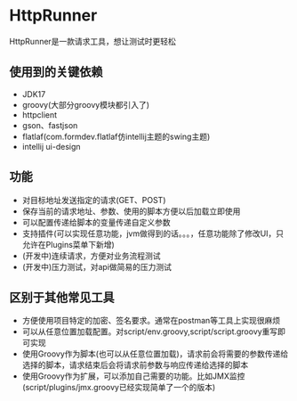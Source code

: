 # HttpRunner

HttpRunner是一款请求工具，想让测试时更轻松

## 使用到的关键依赖

* JDK17
* groovy(大部分groovy模块都引入了)
* httpclient
* gson、fastjson
* flatlaf(com.formdev.flatlaf仿intellij主题的swing主题)
* intellij ui-design

## 功能

* 对目标地址发送指定的请求(GET、POST)
* 保存当前的请求地址、参数、使用的脚本方便以后加载立即使用
* 可以配置传递给脚本的变量传递自定义参数
* 支持插件(可以实现任意功能，jvm做得到的话。。。，任意功能除了修改UI，只允许在Plugins菜单下新增)
* (开发中)连续请求，方便对业务流程测试
* (开发中)压力测试，对api做简易的压力测试

## 区别于其他常见工具

* 方便使用项目特定的加密、签名要求。通常在postman等工具上实现很麻烦
* 可以从任意位置加载配置。对script/env.groovy,script/script.groovy重写即可实现
* 使用Groovy作为脚本(也可以从任意位置加载)，请求前会将需要的参数传递给选择的脚本，请求结束后会将请求前参数与响应传递给选择的脚本
* 使用Groovy作为扩展，可以添加自己需要的功能。比如JMX监控(script/plugins/jmx.groovy已经实现简单了一个的版本)

